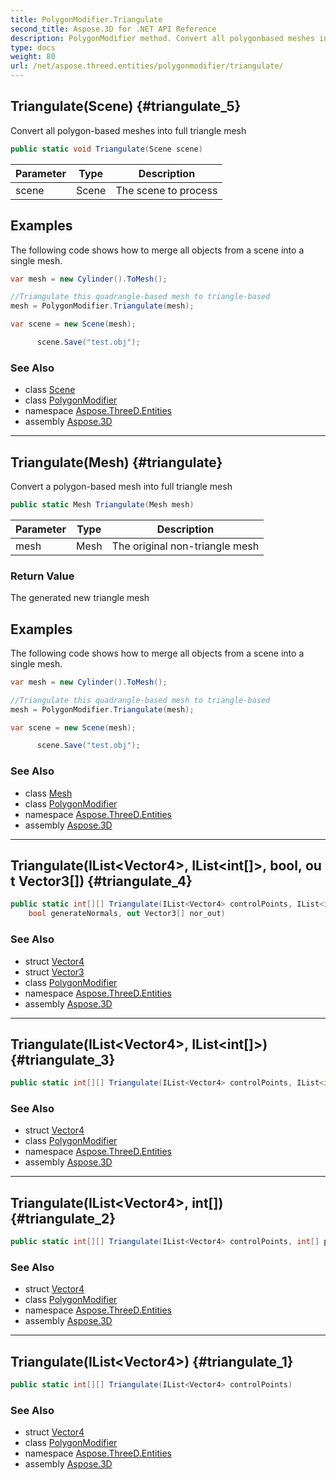 ```yaml
---
title: PolygonModifier.Triangulate
second_title: Aspose.3D for .NET API Reference
description: PolygonModifier method. Convert all polygonbased meshes into full triangle mesh
type: docs
weight: 80
url: /net/aspose.threed.entities/polygonmodifier/triangulate/
---
```

## Triangulate(Scene) {#triangulate_5}

Convert all polygon-based meshes into full triangle mesh

```csharp
public static void Triangulate(Scene scene)
```

| Parameter | Type | Description |
| --- | --- | --- |
| scene | Scene | The scene to process |

## Examples

The following code shows how to merge all objects from a scene into a single mesh.

```csharp
var mesh = new Cylinder().ToMesh();

//Triangulate this quadrangle-based mesh to triangle-based 
mesh = PolygonModifier.Triangulate(mesh);

var scene = new Scene(mesh);

      scene.Save("test.obj");
```

### See Also

* class [Scene](../../../aspose.threed/scene/)
* class [PolygonModifier](../)
* namespace [Aspose.ThreeD.Entities](../../polygonmodifier/)
* assembly [Aspose.3D](../../../)

---

## Triangulate(Mesh) {#triangulate}

Convert a polygon-based mesh into full triangle mesh

```csharp
public static Mesh Triangulate(Mesh mesh)
```

| Parameter | Type | Description |
| --- | --- | --- |
| mesh | Mesh | The original non-triangle mesh |

### Return Value

The generated new triangle mesh

## Examples

The following code shows how to merge all objects from a scene into a single mesh.

```csharp
var mesh = new Cylinder().ToMesh();

//Triangulate this quadrangle-based mesh to triangle-based 
mesh = PolygonModifier.Triangulate(mesh);

var scene = new Scene(mesh);

      scene.Save("test.obj");
```

### See Also

* class [Mesh](../../mesh/)
* class [PolygonModifier](../)
* namespace [Aspose.ThreeD.Entities](../../polygonmodifier/)
* assembly [Aspose.3D](../../../)

---

## Triangulate(IList&lt;Vector4&gt;, IList&lt;int[]&gt;, bool, out Vector3[]) {#triangulate_4}

```csharp
public static int[][] Triangulate(IList<Vector4> controlPoints, IList<int[]> polygons, 
    bool generateNormals, out Vector3[] nor_out)
```

### See Also

* struct [Vector4](../../../aspose.threed.utilities/vector4/)
* struct [Vector3](../../../aspose.threed.utilities/vector3/)
* class [PolygonModifier](../)
* namespace [Aspose.ThreeD.Entities](../../polygonmodifier/)
* assembly [Aspose.3D](../../../)

---

## Triangulate(IList&lt;Vector4&gt;, IList&lt;int[]&gt;) {#triangulate_3}

```csharp
public static int[][] Triangulate(IList<Vector4> controlPoints, IList<int[]> polygons)
```

### See Also

* struct [Vector4](../../../aspose.threed.utilities/vector4/)
* class [PolygonModifier](../)
* namespace [Aspose.ThreeD.Entities](../../polygonmodifier/)
* assembly [Aspose.3D](../../../)

---

## Triangulate(IList&lt;Vector4&gt;, int[]) {#triangulate_2}

```csharp
public static int[][] Triangulate(IList<Vector4> controlPoints, int[] polygon)
```

### See Also

* struct [Vector4](../../../aspose.threed.utilities/vector4/)
* class [PolygonModifier](../)
* namespace [Aspose.ThreeD.Entities](../../polygonmodifier/)
* assembly [Aspose.3D](../../../)

---

## Triangulate(IList&lt;Vector4&gt;) {#triangulate_1}

```csharp
public static int[][] Triangulate(IList<Vector4> controlPoints)
```

### See Also

* struct [Vector4](../../../aspose.threed.utilities/vector4/)
* class [PolygonModifier](../)
* namespace [Aspose.ThreeD.Entities](../../polygonmodifier/)
* assembly [Aspose.3D](../../../)


